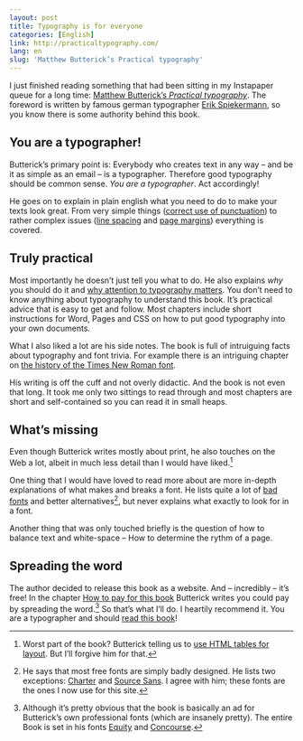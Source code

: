 ```yaml
---
layout: post
title: Typography is for everyone
categories: [English]
link: http://practicaltypography.com/
lang: en
slug: 'Matthew Butterick’s Practical typography'
---
```


I just finished reading something that had been sitting in my Instapaper queue for a long time: [Matthew Butterick’s *Practical typography*](http://practicaltypography.com/). The foreword is written by famous german typographer [Erik Spiekermann](http://spiekermann.com/en/), so you know there is some authority behind this book.

## You are a typographer!

Butterick’s primary point is: Everybody who creates text in any way – and be it as simple as an email – is a typographer. Therefore good typography should be common sense. *You are a typographer*. Act accordingly!

He goes on to explain in plain english what you need to do to make your texts look great. From very simple things ([correct use of punctuation](http://practicaltypography.com/type-composition.html)) to rather complex issues ([line spacing](http://practicaltypography.com/line-spacing.html) and [page margins](http://practicaltypography.com/page-margins.html)) everything is covered.

## Truly practical

Most importantly he doesn’t just tell you what to do. He also explains *why* you should do it and [why attention to typography matters](http://practicaltypography.com/why-does-typography-matter.html). You don’t need to know anything about typography to understand this book. It’s practical advice that is easy to get and follow. Most chapters include short instructions for Word, Pages and CSS on how to put good typography into your own documents.

What I also liked a lot are his side notes. The book is full of intruiguing facts about typography and font trivia. For example there is an intriguing chapter on [the history of the Times New Roman font](http://practicaltypography.com/times-new-roman.html).

His writing is off the cuff and not overly didactic. And the book is not even that long. It took me only two sittings to read through and most chapters are short and self-contained so you can read it in small heaps.

## What’s missing

Even though Butterick writes mostly about print, he also touches on the Web a lot, albeit in much less detail than I would have liked.[^tables]

One thing that I would have loved to read more about are more in-depth explanations of what makes and breaks a font. He lists quite a lot of [bad fonts](http://practicaltypography.com/bad-fonts.html) and better alternatives[^freefont], but never explains what exactly to look for in a font.

Another thing that was only touched briefly is the question of how to balance text and white-space – How to determine the rythm of a page.

## Spreading the word

The author decided to release this book as a website. And – incredibly – it’s free! In the chapter [How to pay for this book](http://practicaltypography.com/how-to-pay-for-this-book.html) Butterick writes you could pay by spreading the word.[^fonts] So that’s what I’ll do. I heartily recommend it. You are a typographer and should [read this book](http://practicaltypography.com/)!

[^fonts]: Although it’s pretty obvious that the book is basically an ad for Butterick’s own professional fonts (which are insanely pretty). The entire Book is set in his fonts [Equity](http://practicaltypography.com/index.html) and [Concourse](http://practicaltypography.com/concourse.html).

[^tables]: Worst part of the book? Butterick telling us to [use HTML tables for layout](http://practicaltypography.com/tables.html). But I’ll forgive him for that.

[^freefont]: He says that most free fonts are simply badly designed. He lists two exceptions: [Charter](http://practicaltypography.com/charter.html) and [Source Sans](http://sourceforge.net/adobe/sourcesans/wiki/Home/). I agree with him; these fonts are the ones I now use for this site.
